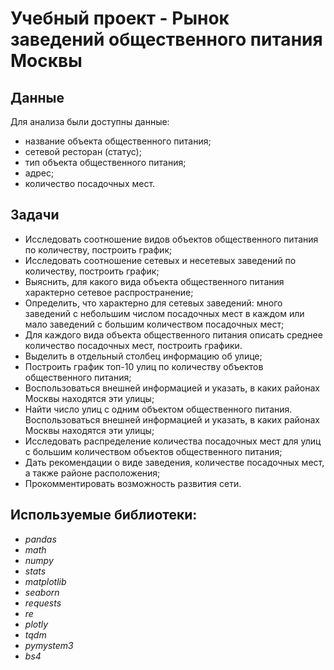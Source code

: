 # Учебный проект - Рынок заведений общественного питания Москвы


## Данные

Для анализа были доступны данные:

- название объекта общественного питания;
- сетевой ресторан (статус);
- тип объекта общественного питания;
- адрес;
- количество посадочных мест.
  

## Задачи

- Исследовать соотношение видов объектов общественного питания по количеству, построить график;
- Исследовать соотношение сетевых и несетевых заведений по количеству, построить график;
- Выяснить, для какого вида объекта общественного питания характерно сетевое распространение;
- Определить, что характерно для сетевых заведений: много заведений с небольшим числом посадочных мест в каждом или мало заведений с большим количеством посадочных мест;
- Для каждого вида объекта общественного питания описать среднее количество посадочных мест, построить графики.
- Выделить в отдельный столбец информацию об улице;
- Построить график топ-10 улиц по количеству объектов общественного питания;
- Воспользоваться внешней информацией и указать, в каких районах Москвы находятся эти улицы;
- Найти число улиц с одним объектом общественного питания. Воспользоваться внешней информацией и указать, в каких районах Москвы находятся эти улицы;
- Исследовать распределение количества посадочных мест для улиц с большим количеством объектов общественного питания;
- Дать рекомендации о виде заведения, количестве посадочных мест, а также районе расположения; 
- Прокомментировать возможность развития сети.


## Используемые библиотеки:
- *pandas*
- *math*
- *numpy*
- *stats*
- *matplotlib*
- *seaborn*
- *requests*
- *re*
- *plotly*
- *tqdm*
- *pymystem3*
- *bs4*
